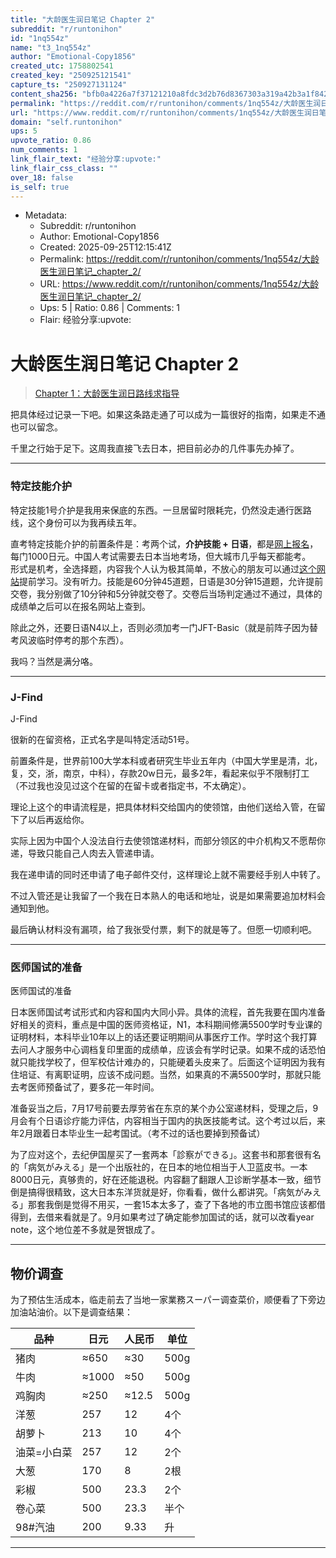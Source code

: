 ```yaml
---
title: "大龄医生润日笔记 Chapter 2"
subreddit: "r/runtonihon"
id: "1nq554z"
name: "t3_1nq554z"
author: "Emotional-Copy1856"
created_utc: 1758802541
created_key: "250925121541"
capture_ts: "250927131124"
content_sha256: "bfb0a4226a7f37121210a8fdc3d2b76d8367303a319a42b3a1f842744d3a01fb"
permalink: "https://reddit.com/r/runtonihon/comments/1nq554z/大龄医生润日笔记_chapter_2/"
url: "https://www.reddit.com/r/runtonihon/comments/1nq554z/大龄医生润日笔记_chapter_2/"
domain: "self.runtonihon"
ups: 5
upvote_ratio: 0.86
num_comments: 1
link_flair_text: "经验分享:upvote:"
link_flair_css_class: ""
over_18: false
is_self: true
---
```


- Metadata:
  - Subreddit: r/runtonihon
  - Author: Emotional-Copy1856
  - Created: 2025-09-25T12:15:41Z
  - Permalink: https://reddit.com/r/runtonihon/comments/1nq554z/大龄医生润日笔记_chapter_2/
  - URL: https://www.reddit.com/r/runtonihon/comments/1nq554z/大龄医生润日笔记_chapter_2/
  - Ups: 5 | Ratio: 0.86 | Comments: 1
  - Flair: 经验分享:upvote:

# 大龄医生润日笔记 Chapter 2

> [Chapter
> 1：大龄医生润日路线求指导](https://github.com/chromenoka/runtonihon-/blob/main/posts/%E5%A4%A7%E9%BE%84%E5%8C%BB%E7%94%9F%E6%B6%A6%E6%97%A5%E8%B7%AF%E7%BA%BF%E6%B1%82%E6%8C%87%E5%AF%BC.md)

把具体经过记录一下吧。如果这条路走通了可以成为一篇很好的指南，如果走不通也可以留念。

千里之行始于足下。这周我直接飞去日本，把目前必办的几件事先办掉了。

------------------------------------------------------------------------

### 特定技能介护

特定技能1号介护是我用来保底的东西。一旦居留时限耗完，仍然没走通行医路线，这个身份可以为我再续五年。

直考特定技能介护的前置条件是：考两个试，**介护技能 +
日语**，都是[网上报名](https://web.archive.org/web/20241222134821/https://www.prometric-jp.com/zh-CHS/ssw/test_list/archives/2)，每门1000日元。中国人考试需要去日本当地考场，但大城市几乎每天都能考。  
形式是机考，全选择题，内容我个人认为极其简单，不放心的朋友可以通过[这个网站](https://web.archive.org/web/20241222134745/https://aft.kaigo-nihongo.jp/rpv/)提前学习。没有听力。技能是60分钟45道题，日语是30分钟15道题，允许提前交卷，我分别做了10分钟和5分钟就交卷了。交卷后当场判定通过不通过，具体的成绩单之后可以在报名网站上查到。

除此之外，还要日语N4以上，否则必须加考一门JFT-Basic（就是前阵子因为替考风波临时停考的那个东西）。

我吗？当然是满分咯。

------------------------------------------------------------------------

### J-Find

J-Find

很新的在留资格，正式名字是叫特定活动51号。

前置条件是，世界前100大学本科或者研究生毕业五年内（中国大学里是清，北，复，交，浙，南京，中科），存款20w日元，最多2年，看起来似乎不限制打工（不过我也没见过这个在留的在留卡或者指定书，不太确定）。

理论上这个的申请流程是，把具体材料交给国内的使领馆，由他们送给入管，在留下了以后再返给你。

实际上因为中国个人没法自行去使领馆递材料，而部分领区的中介机构又不愿帮你递，导致只能自己人肉去入管递申请。

我在递申请的同时还申请了电子邮件交付，这样理论上就不需要经手别人中转了。

不过入管还是让我留了一个我在日本熟人的电话和地址，说是如果需要追加材料会通知到他。

最后确认材料没有漏项，给了我张受付票，剩下的就是等了。但愿一切顺利吧。

------------------------------------------------------------------------

### 医师国试的准备

医师国试的准备

日本医师国试考试形式和内容和国内大同小异。具体的流程，首先我要在国内准备好相关的资料，重点是中国的医师资格证，N1，本科期间修满5500学时专业课的证明材料，本科毕业10年以上的话还要证明期间从事医疗工作。学时这个我打算去问人才服务中心调档复印里面的成绩单，应该会有学时记录。如果不成的话恐怕就只能找学校了，但军校估计难办的，只能硬着头皮来了。后面这个证明因为我有住培证、有离职证明，应该不成问题。当然，如果真的不满5500学时，那就只能去考医师预备试了，要多花一年时间。

准备妥当之后，7月17号前要去厚劳省在东京的某个办公室递材料，受理之后，9月会有个日语诊疗能力评估，内容相当于国内的执医技能考试。这个考过以后，来年2月跟着日本毕业生一起考国试。（考不过的话也要掉到预备试）

为了应对这个，去纪伊国屋买了一套两本「診察ができる」。这套书和那套很有名的「病気がみえる」是一个出版社的，在日本的地位相当于人卫蓝皮书。一本8000日元，真够贵的，好在还能退税。内容翻了翻跟人卫诊断学基本一致，细节倒是搞得很精致，这大日本东洋货就是好，你看看，做什么都讲究。「病気がみえる」那套我倒是觉得不用买，一套15本太多了，查了下各地的市立图书馆应该都借得到，去借来看就是了。9月如果考过了确定能参加国试的话，就可以改看year
note，这个地位差不多就是贺银成了。

------------------------------------------------------------------------

## 物价调查

为了预估生活成本，临走前去了当地一家業務スーパー调查菜价，顺便看了下旁边加油站油价。以下是调查结果：

| 品种        | 日元  | 人民币 | 单位 |
|-------------|-------|--------|------|
| 猪肉        | ≈650  | ≈30    | 500g |
| 牛肉        | ≈1000 | ≈50    | 500g |
| 鸡胸肉      | ≈250  | ≈12.5  | 500g |
| 洋葱        | 257   | 12     | 4个  |
| 胡萝卜      | 213   | 10     | 4个  |
| 油菜=小白菜 | 257   | 12     | 2个  |
| 大葱        | 170   | 8      | 2根  |
| 彩椒        | 500   | 23.3   | 2个  |
| 卷心菜      | 500   | 23.3   | 半个 |
| 98#汽油     | 200   | 9.33   | 升   |

------------------------------------------------------------------------
